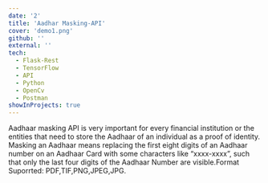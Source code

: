 ```yaml
---
date: '2'
title: 'Aadhar Masking-API'
cover: 'demo1.png'
github: ''
external: ''
tech:
  - Flask-Rest 
  - TensorFlow 
  - API 
  - Python 
  - OpenCv
  - Postman
showInProjects: true
---
```


Aadhaar masking API is very important for every financial institution or the entities that need to store the Aadhaar of an individual as a proof of identity. Masking an Aadhaar means replacing the first eight digits of an Aadhaar number on an Aadhaar Card with some characters like “xxxx-xxxx”, such that only the last four digits of the Aadhaar Number are visible.Format Suporrted: PDF,TIF,PNG,JPEG,JPG.
